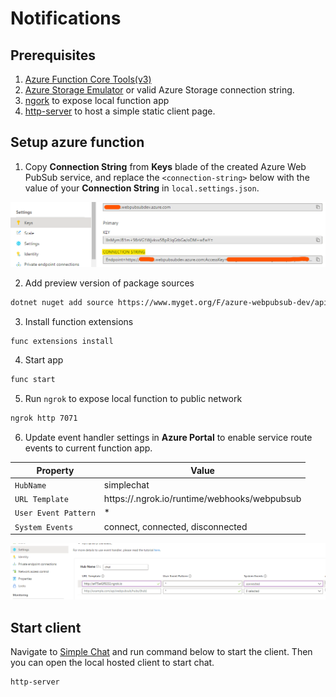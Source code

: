 # Notifications

## Prerequisites
1. [Azure Function Core Tools(v3)](https://www.npmjs.com/package/azure-functions-core-tools)
2. [Azure Storage Emulator](https://go.microsoft.com/fwlink/?linkid=717179&clcid=0x409) or valid Azure Storage connection string.
3. [ngork](https://ngrok.com/download) to expose local function app
4. [http-server](https://www.npmjs.com/package/http-server) to host a simple static client page.

## Setup azure function

1. Copy **Connection String** from **Keys** blade of the created Azure Web PubSub service, and replace the `<connection-string>` below with the value of your **Connection String** in `local.settings.json`.

![Connection String](./../../../../docs/images/portal_conn.png)

2. Add preview version of package sources

```bash
dotnet nuget add source https://www.myget.org/F/azure-webpubsub-dev/api/v3/index.json -n awps-dev
```

3. Install function extensions

```bash
func extensions install
```

4. Start app

```bash
func start
```

5. Run `ngrok` to expose local function to public network

```bash
ngrok http 7071
```

6. Update event handler settings in **Azure Portal** to enable service route events to current function app.

Property|Value
--|--
`HubName`| simplechat
`URL Template`| https://<domain-name>.ngrok.io/runtime/webhooks/webpubsub
`User Event Pattern`| *
`System Events`| connect, connected, disconnected

![Event Handler](./../../../../docs/images/portal_event_handler.png)

## Start client

Navigate to [Simple Chat](./../../client/) and run command below to start the client. Then you can open the local hosted client to start chat.

```bash
http-server
```